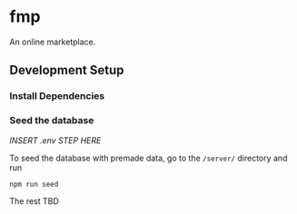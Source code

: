 # fmp

An online marketplace.

## Development Setup

### Install Dependencies

### Seed the database
*INSERT .env STEP HERE*

To seed the database with premade data, go to the `/server/` directory and run 
```
npm run seed
```

The rest TBD